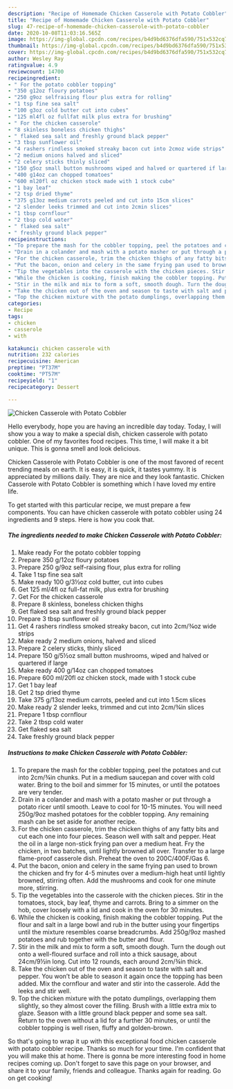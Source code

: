 ```yaml
---
description: "Recipe of Homemade Chicken Casserole with Potato Cobbler"
title: "Recipe of Homemade Chicken Casserole with Potato Cobbler"
slug: 47-recipe-of-homemade-chicken-casserole-with-potato-cobbler
date: 2020-10-08T11:03:16.565Z
image: https://img-global.cpcdn.com/recipes/b4d9bd6376dfa590/751x532cq70/chicken-casserole-with-potato-cobbler-recipe-main-photo.jpg
thumbnail: https://img-global.cpcdn.com/recipes/b4d9bd6376dfa590/751x532cq70/chicken-casserole-with-potato-cobbler-recipe-main-photo.jpg
cover: https://img-global.cpcdn.com/recipes/b4d9bd6376dfa590/751x532cq70/chicken-casserole-with-potato-cobbler-recipe-main-photo.jpg
author: Wesley Ray
ratingvalue: 4.9
reviewcount: 14700
recipeingredient:
- " For the potato cobbler topping"
- "350 g12oz floury potatoes"
- "250 g9oz selfraising flour plus extra for rolling"
- "1 tsp fine sea salt"
- "100 g3oz cold butter cut into cubes"
- "125 ml4fl oz fullfat milk plus extra for brushing"
- " For the chicken casserole"
- "8 skinless boneless chicken thighs"
- " flaked sea salt and freshly ground black pepper"
- "3 tbsp sunflower oil"
- "4 rashers rindless smoked streaky bacon cut into 2cmoz wide strips"
- "2 medium onions halved and sliced"
- "2 celery sticks thinly sliced"
- "150 g5oz small button mushrooms wiped and halved or quartered if large"
- "400 g14oz can chopped tomatoes"
- "600 ml20fl oz chicken stock made with 1 stock cube"
- "1 bay leaf"
- "2 tsp dried thyme"
- "375 g13oz medium carrots peeled and cut into 15cm slices"
- "2 slender leeks trimmed and cut into 2cmin slices"
- "1 tbsp cornflour"
- "2 tbsp cold water"
- " flaked sea salt"
- " freshly ground black pepper"
recipeinstructions:
- "To prepare the mash for the cobbler topping, peel the potatoes and cut into 2cm/¾in chunks. Put in a medium saucepan and cover with cold water. Bring to the boil and simmer for 15 minutes, or until the potatoes are very tender."
- "Drain in a colander and mash with a potato masher or put through a potato ricer until smooth. Leave to cool for 10-15 minutes. You will need 250g/9oz mashed potatoes for the cobbler topping. Any remaining mash can be set aside for another recipe."
- "For the chicken casserole, trim the chicken thighs of any fatty bits and cut each one into four pieces. Season well with salt and pepper. Heat the oil in a large non-stick frying pan over a medium heat. Fry the chicken, in two batches, until lightly browned all over. Transfer to a large flame-proof casserole dish. Preheat the oven to 200C/400F/Gas 6."
- "Put the bacon, onion and celery in the same frying pan used to brown the chicken and fry for 4-5 minutes over a medium-high heat until lightly browned, stirring often. Add the mushrooms and cook for one minute more, stirring."
- "Tip the vegetables into the casserole with the chicken pieces. Stir in the tomatoes, stock, bay leaf, thyme and carrots. Bring to a simmer on the hob, cover loosely with a lid and cook in the oven for 30 minutes."
- "While the chicken is cooking, finish making the cobbler topping. Put the flour and salt in a large bowl and rub in the butter using your fingertips until the mixture resembles coarse breadcrumbs. Add 250g/9oz mashed potatoes and rub together with the butter and flour."
- "Stir in the milk and mix to form a soft, smooth dough. Turn the dough out onto a well-floured surface and roll into a thick sausage, about 24cm/9½in long. Cut into 12 rounds, each around 2cm/¾in thick."
- "Take the chicken out of the oven and season to taste with salt and pepper. You won’t be able to season it again once the topping has been added. Mix the cornflour and water and stir into the casserole. Add the leeks and stir well."
- "Top the chicken mixture with the potato dumplings, overlapping them slightly, so they almost cover the filling. Brush with a little extra mix to glaze. Season with a little ground black pepper and some sea salt. Return to the oven without a lid for a further 30 minutes, or until the cobbler topping is well risen, fluffy and golden-brown."
categories:
- Recipe
tags:
- chicken
- casserole
- with

katakunci: chicken casserole with 
nutrition: 232 calories
recipecuisine: American
preptime: "PT37M"
cooktime: "PT57M"
recipeyield: "1"
recipecategory: Dessert

---
```



![Chicken Casserole with Potato Cobbler](https://img-global.cpcdn.com/recipes/b4d9bd6376dfa590/751x532cq70/chicken-casserole-with-potato-cobbler-recipe-main-photo.jpg)

Hello everybody, hope you are having an incredible day today. Today, I will show you a way to make a special dish, chicken casserole with potato cobbler. One of my favorites food recipes. This time, I will make it a bit unique. This is gonna smell and look delicious.

Chicken Casserole with Potato Cobbler is one of the most favored of recent trending meals on earth. It is easy, it is quick, it tastes yummy. It is appreciated by millions daily. They are nice and they look fantastic. Chicken Casserole with Potato Cobbler is something which I have loved my entire life.




To get started with this particular recipe, we must prepare a few components. You can have chicken casserole with potato cobbler using 24 ingredients and 9 steps. Here is how you cook that.

<!--inarticleads1-->

##### The ingredients needed to make Chicken Casserole with Potato Cobbler:

1. Make ready  For the potato cobbler topping
1. Prepare 350 g/12oz floury potatoes
1. Prepare 250 g/9oz self-raising flour, plus extra for rolling
1. Take 1 tsp fine sea salt
1. Make ready 100 g/3½oz cold butter, cut into cubes
1. Get 125 ml/4fl oz full-fat milk, plus extra for brushing
1. Get  For the chicken casserole
1. Prepare 8 skinless, boneless chicken thighs
1. Get  flaked sea salt and freshly ground black pepper
1. Prepare 3 tbsp sunflower oil
1. Get 4 rashers rindless smoked streaky bacon, cut into 2cm/¾oz wide strips
1. Make ready 2 medium onions, halved and sliced
1. Prepare 2 celery sticks, thinly sliced
1. Prepare 150 g/5½oz small button mushrooms, wiped and halved or quartered if large
1. Make ready 400 g/14oz can chopped tomatoes
1. Prepare 600 ml/20fl oz chicken stock, made with 1 stock cube
1. Get 1 bay leaf
1. Get 2 tsp dried thyme
1. Take 375 g/13oz medium carrots, peeled and cut into 1.5cm slices
1. Make ready 2 slender leeks, trimmed and cut into 2cm/¾in slices
1. Prepare 1 tbsp cornflour
1. Take 2 tbsp cold water
1. Get  flaked sea salt
1. Take  freshly ground black pepper




<!--inarticleads2-->

##### Instructions to make Chicken Casserole with Potato Cobbler:

1. To prepare the mash for the cobbler topping, peel the potatoes and cut into 2cm/¾in chunks. Put in a medium saucepan and cover with cold water. Bring to the boil and simmer for 15 minutes, or until the potatoes are very tender.
1. Drain in a colander and mash with a potato masher or put through a potato ricer until smooth. Leave to cool for 10-15 minutes. You will need 250g/9oz mashed potatoes for the cobbler topping. Any remaining mash can be set aside for another recipe.
1. For the chicken casserole, trim the chicken thighs of any fatty bits and cut each one into four pieces. Season well with salt and pepper. Heat the oil in a large non-stick frying pan over a medium heat. Fry the chicken, in two batches, until lightly browned all over. Transfer to a large flame-proof casserole dish. Preheat the oven to 200C/400F/Gas 6.
1. Put the bacon, onion and celery in the same frying pan used to brown the chicken and fry for 4-5 minutes over a medium-high heat until lightly browned, stirring often. Add the mushrooms and cook for one minute more, stirring.
1. Tip the vegetables into the casserole with the chicken pieces. Stir in the tomatoes, stock, bay leaf, thyme and carrots. Bring to a simmer on the hob, cover loosely with a lid and cook in the oven for 30 minutes.
1. While the chicken is cooking, finish making the cobbler topping. Put the flour and salt in a large bowl and rub in the butter using your fingertips until the mixture resembles coarse breadcrumbs. Add 250g/9oz mashed potatoes and rub together with the butter and flour.
1. Stir in the milk and mix to form a soft, smooth dough. Turn the dough out onto a well-floured surface and roll into a thick sausage, about 24cm/9½in long. Cut into 12 rounds, each around 2cm/¾in thick.
1. Take the chicken out of the oven and season to taste with salt and pepper. You won’t be able to season it again once the topping has been added. Mix the cornflour and water and stir into the casserole. Add the leeks and stir well.
1. Top the chicken mixture with the potato dumplings, overlapping them slightly, so they almost cover the filling. Brush with a little extra mix to glaze. Season with a little ground black pepper and some sea salt. Return to the oven without a lid for a further 30 minutes, or until the cobbler topping is well risen, fluffy and golden-brown.




So that's going to wrap it up with this exceptional food chicken casserole with potato cobbler recipe. Thanks so much for your time. I'm confident that you will make this at home. There is gonna be more interesting food in home recipes coming up. Don't forget to save this page on your browser, and share it to your family, friends and colleague. Thanks again for reading. Go on get cooking!
